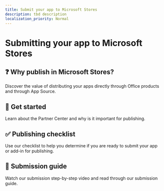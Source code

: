 ```yaml
---
title: Submit your app to Microsoft Stores
description: tbd description
localization_priority: Normal
---
```


# Submitting your app to Microsoft Stores

## ❓ Why publish in Microsoft Stores?
Discover the value of distributing your apps directly through Office products and through App Source.

## 📑 Get started
Learn about the Partner Center and why is it important for publishing. 

## ✅ Publishing checklist
Use our checklist to help you determine if you are ready to submit your app or add-in for publishing.

## 🎥 Submission guide
Watch our submission step-by-step video and read through our submission guide. 